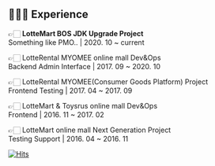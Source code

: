 ## 👩🏻‍💻 Experience

👉🏻 **LotteMart BOS JDK Upgrade Project**<br/>
  Something like PMO.. | 2020. 10 ~ current

👉🏻 LotteRental MYOMEE online mall Dev&Ops<br/>
  Backend Admin Interface | 2017. 09 ~ 2020. 10

👉🏻 LotteRental MYOMEE(Consumer Goods Platform) Project<br/>
  Frontend Testing | 2017. 04 ~ 2017. 09

👉🏻 LotteMart & Toysrus online mall Dev&Ops<br/>
  Frontend | 2016. 11 ~ 2017. 02

👉🏻 LotteMart online mall Next Generation Project<br/>
  Testing Support | 2016. 04 ~ 2016. 11

[![Hits](https://hits.seeyoufarm.com/api/count/incr/badge.svg?url=https%3A%2F%2Fgithub.com%2Fkimkonpig&count_bg=%23943DC8&title_bg=%23555555&icon=&icon_color=%23E7E7E7&title=hits&edge_flat=false)](https://hits.seeyoufarm.com)

<!--
**kimkonpig/kimkonpig** is a ✨ _special_ ✨ repository because its `README.md` (this file) appears on your GitHub profile.

Here are some ideas to get you started:

- 🔭 I’m currently working on ...
- 🌱 I’m currently learning ...
- 👯 I’m looking to collaborate on ...
- 🤔 I’m looking for help with ...
- 💬 Ask me about ...
- 📫 How to reach me: ...
- 😄 Pronouns: ...
- ⚡ Fun fact: ...
-->
